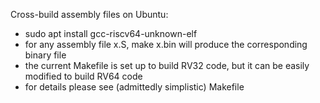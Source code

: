 Cross-build assembly files on Ubuntu:
  * sudo apt install gcc-riscv64-unknown-elf
  * for any assembly file x.S, make x.bin will produce the corresponding binary file
  * the current Makefile is set up to build RV32 code, but it can be easily modified to build RV64 code
  * for details please see (admittedly simplistic) Makefile
    
